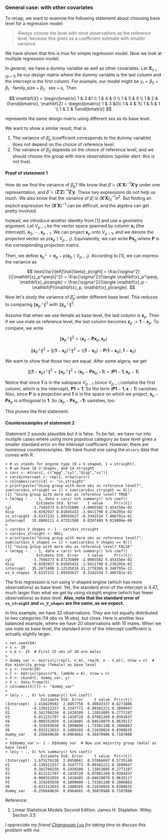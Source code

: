 ### General case: with other covariates

To recap, we want to examine the following statement about choosing base level for a regression model:

> Always choose the level with most observations as the reference level, because this gives us a coefficient estimate with smaller variance.

We have shown that this is true for simple regression model. Now we look at multiple regression model.

In general, we have a dummy variable as well as other covariates. Let $\mathbf{X}_{n\times(p+1)}$ be our design matrix where the dummy variable is the last column and the intercept is the first column. For example, our model might be $y_i = \beta_0 + \beta_1 \cdot \text{family_size} + \beta_2 \cdot \text{sex} + \epsilon_i$. Then

$$ \mathbf{X} = \begin{bmatrix} 1 & 3  &1 \\ 1 & 4 & 0 \\ 1 & 5 & 0 \\ 1 & 2 & 0\end{bmatrix}, \mathbf{Z} = \begin{bmatrix} 1 & 3  &0\\ 1 & 4 & 1\\ 1 & 5 & 1 \\ 1 & 2 & 1\end{bmatrix} $$

represents the same design matrix using different sex as its base level.

We want to show a similar result, that is
1. The variance of $\hat{\beta}_p$ (coefficient corresponds to the dummy variable) does not depend on the choice of reference level.
2. The variance of $\hat{\beta}_0$ depends on the choice of reference level, and we should choose the group with more observations (spoiler alert: this is not true).

#### Proof of statement 1

How do we find the variance of $\hat{\beta}_p$? We know that $\hat{\beta} = \left(\mathbf{X}'\mathbf{X}\right)^{-1} \mathbf{X}' \mathbf{y}$ under one representation, and $\hat{\beta} = \left(\mathbf{Z}'\mathbf{Z}\right)^{-1}\mathbf{Z}' \mathbf{y}$. These two expressions do not help us much. We also know that the variance of $\hat{\beta}_i$ is $\left(\mathbf{X}'\mathbf{X}\right)^{-1}_{ii} \sigma^2$. But finding an explicit expression for $\left(\mathbf{X}'\mathbf{X}\right)^{-1}$ can be difficult, and the algebra can get pretty involved.

Instead, we introduce another identity from [1] and use a geometric argument. Let $V_{p-1}$ be the vector space spanned by column $\mathbf{x}_1$ (the intercept), $\mathbf{x}_2, \cdots, \mathbf{x}_{p-1}$. We can project $\mathbf{x}_p$ onto $V_{p-1}$, and we denote the projected vector as $p\left(\mathbf{x}_p \mid V_{p-1}\right)$. Equivalently, we can write $\mathbf{P} \mathbf{x}_p$ where $\mathbf{P}$ is the corresponding projection matrix.

Then, we define $\mathbf{x}_p^\perp = \mathbf{x}_p - p\left(\mathbf{x}_p \mid V_{p-1}\right)$. According to [1], we can express the variance as

$$ \text{Var}\left[\hat{\beta}_p\right] = \frac{\sigma^2}{\|\mathbf{x}_p^\perp\|^2} = \frac{\sigma^2}{\langle \mathbf{x}_p^\perp, \mathbf{x}_p\rangle} = \frac{\sigma^2}{\langle \mathbf{x}_p - \mathbf{P}\mathbf{x}_p, \mathbf{x}_p\rangle}. $$

Now let's study the variance of $\hat{\beta}_p$ under different base level. This reduces to comparing $\|\mathbf{x}_p^\perp\|^2$ with $\|\mathbf{z}_p^\perp\|^2$.

Assume that when we use female as base level, the last column is $\mathbf{x}_p$. Then if we use male as reference level, the last column becomes $\mathbf{z}_p := \mathbf{1} - \mathbf{x}_p$. To compare, we write

$$ \|\mathbf{x}_p^\perp\|^2 = \langle \mathbf{x}_p - \mathbf{P}\mathbf{x}_p, \mathbf{x}_p\rangle $$

$$ \|\mathbf{z}_p^\perp\|^2 =\|\left(\mathbf{1} - \mathbf{x}_p\right)^\perp\|^2 =  \langle \left(\mathbf{1} - \mathbf{x}_p\right) - \mathbf{P}\left(\mathbf{1} - \mathbf{x}_p\right), \mathbf{1} - \mathbf{x}_p\rangle $$

We want to show that those two are equal. After some algera, we get

$$ \|\left(\mathbf{1} - \mathbf{x}_p\right)^\perp\|^2  = \|\mathbf{x}_p^\perp\|^2 + \langle \mathbf{x}_p - \mathbf{P}\mathbf{x}_p, -\mathbf{1}\rangle + \langle \mathbf{P} \mathbf{1} - \mathbf{1}, \mathbf{x}_p - \mathbf{1}\rangle $$

Notice that since $\mathbf{1}$ is in the subspace $V_{p-1}$ (since $V_{p-1}$ contains the first column, which is the intercept), $\mathbf{P} \mathbf{1} = \mathbf{1}$. So the term $\langle \mathbf{P} \mathbf{1} - \mathbf{1}, \mathbf{x} - \mathbf{1}\rangle$ vanishes. Also, since $\mathbf{P}$ is a projection and $\mathbf{1}$ is in the space on which we project, $\mathbf{x}_p - \mathbf{P}\mathbf{x}_p$ is orthogonal to $\mathbf{1}$. So $\langle \mathbf{x}_p - \mathbf{P}\mathbf{x}_p, -\mathbf{1}\rangle$ vanishes, too.

This proves the first statement.

#### Counterexamples of statement 2

Statement 2 sounds plausible but it is false. To be fair, we have run into multiple cases where using more populous category as base level gives a smaller standard error on the intercept coefficient. However, there are numerous counterexamples. We have found one using the `mtcars` data that comes with R.

```{r}
> # vs stands for engine type (0 = V-shaped, 1 = straight).
> # we have 18 V-shapes, and 14 straight
> cars <- mtcars[, c("mpg","cyl","disp","vs")]
> cars$intercept <- rep(1, nrow(cars))
> colnames(cars)[4] <- "vs_straight"
> print(paste("Using group with more obs as reference level?", sum(cars$vs_straight == 1) < sum(cars$vs_straight == 0)))
[1] "Using group with more obs as reference level? TRUE"
> lm(mpg ~ . - 1, data = cars) %>% summary() %>% coef()
              Estimate Std. Error    t value     Pr(>|t|)
cyl         -1.7504373 0.87235809 -2.0065582 5.454156e-02
disp        -0.0202937 0.01045432 -1.9411790 6.236295e-02
vs_straight -0.6337231 1.89593627 -0.3342534 7.406791e-01
intercept   35.8809111 4.47351580  8.0207409 9.819906e-09
> 
> cars$vs_V_shapes <- 1 - cars$vs_straight
> cars$vs_straight <- NULL
> print(paste("Using group with more obs as reference level?", sum(cars$vs_V_shapes == 1) < sum(cars$vs_V_shapes == 0)))
[1] "Using group with more obs as reference level? FALSE"
> lm(mpg ~ . - 1, data = cars) %>% summary() %>% coef()
              Estimate Std. Error    t value     Pr(>|t|)
cyl         -1.7504373 0.87235809 -2.0065582 5.454156e-02
disp        -0.0202937 0.01045432 -1.9411790 6.236295e-02
intercept   35.2471880 3.12535016 11.2778365 6.348795e-12
vs_V_shapes  0.6337231 1.89593627  0.3342534 7.406791e-01
```

The first regression is run using V-shaped engine (which has more observations) as base level. Yet, the standard error of the intercept is 4.47, much larger than what we get by using straight engine (which has fewer observations) as base level. **Also, note that the standard error of `vs_straight` and `vs_V_shapes` are the same, as we expect.**

In this example, we have 32 observations. They are not equally distributed to two categories (14 obs vs 18 obs), but close. Here is another less balanced example, where we have 20 observations with 15 males. When we use male as base level, the standard error of the intercept coefficient is actually slightly larger.

```
> set.seed(64)
> n <- 20
> n_m <- 15  # First 15 obs of 20 are males
> 
> dummy_var <- matrix(c(rep(1, n_m), rep(0, n - n_m)), nrow = n)  # Use minority group (female) as base level
> y <- rnorm(20)
> C <- matrix(rpois(n*6, lambda = 6), nrow = n)
> X <- cbind(C, dummy_var, y)
> X <- data.frame(X)
> colnames(X)[7] <- "dummy_var"
> 
> lm(y ~ ., X) %>% summary() %>% coef()
                Estimate Std. Error     t value  Pr(>|t|)
(Intercept)  1.418429502  2.8457756  0.49843337 0.6271886
V1          -0.138312337  0.1547772 -0.89362221 0.3890947
V2           0.161704256  0.1420289  1.13853095 0.2771187
V3           0.011231707  0.1439728  0.07801269 0.9391037
V4          -0.006552859  0.1418405 -0.04619879 0.9639117
V5          -0.329203038  0.1899600 -1.73301198 0.1086883
V6          -0.032312033  0.1480165 -0.21830024 0.8308635
dummy_var    0.256849636  0.6964661  0.36878986 0.7187088
> 
> X$dummy_var <- 1 - X$dummy_var  # Now use majority group (male) as base level
> lm(y ~ ., X) %>% summary() %>% coef()
                Estimate Std. Error     t value  Pr(>|t|)
(Intercept)  1.675279138  2.8950661  0.57866697 0.5735149
V1          -0.138312337  0.1547772 -0.89362221 0.3890947
V2           0.161704256  0.1420289  1.13853095 0.2771187
V3           0.011231707  0.1439728  0.07801269 0.9391037
V4          -0.006552859  0.1418405 -0.04619879 0.9639117
V5          -0.329203038  0.1899600 -1.73301198 0.1086883
V6          -0.032312033  0.1480165 -0.21830024 0.8308635
dummy_var   -0.256849636  0.6964661 -0.36878986 0.7187088
```


Reference:
1. Linear Statistical Models Second Edition. James H. Stapleton. Wiley. Section 3.5

_I appreciate my friend [Changyuan Lyu](https://www.linkedin.com/in/clyu/) for taking time to discuss this problem with me._
